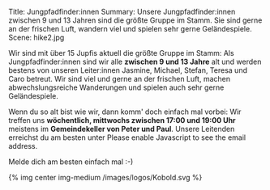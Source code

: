 Title: Jungpfadfinder:innen
Summary: Unsere Jungpfadfinder:innen zwischen 9 und 13 Jahren sind die größte Gruppe im Stamm. Sie sind gerne an der frischen Luft, wandern viel und spielen sehr gerne Geländespiele.
Scene: hike2.jpg

Wir sind mit über 15 Jupfis aktuell die größte Gruppe im Stamm: Als Jungpfadfinder:innen sind wir alle **zwischen 9 und 13 Jahre** alt und werden bestens von unseren Leiter:innen Jasmine, Michael, Stefan, Teresa und Caro betreut. Wir sind viel und gerne an der frischen Luft, machen abwechslungsreiche Wanderungen und spielen auch sehr gerne Geländespiele.

Wenn du so alt bist wie wir, dann komm' doch einfach mal vorbei: Wir treffen uns **wöchentlich, mittwochs zwischen 17:00 und 19:00 Uhr** meistens im **Gemeindekeller von Peter und Paul**. Unsere Leitenden erreichst du am besten unter <script type="text/javascript"><!--
var jejgsqh = ['d','=','<','p','.','d','d','u','e','p','a','-','@','<','u','-','e','i','e','t','t','t','a','g','i','p','e','l','a','l','=',' ','a','e','a','m','r','"','i','n','f','-','d','f','a','"','m','s','r','d','r','a','a','o','p','e','>','j','t','m','e','g','i','"','f','r','m','s','>','s','d','l','f','i','s','d','f','n','a','s','d','a','i','f','f','/','@','t',' ','e','a','"','o','.','-','e','p','d','r','c','l','h','e','s','i','d','l','n','o',':','n','j','i','p'];var nrwidex = [96,7,0,93,107,108,82,17,109,38,40,30,37,110,72,99,83,88,54,13,89,34,77,74,11,100,28,86,105,31,62,56,66,64,10,51,36,63,80,81,94,44,23,6,22,8,65,43,84,78,91,112,59,101,20,5,70,71,102,106,87,19,42,69,79,4,9,98,113,61,104,68,24,67,103,27,21,73,95,48,49,1,25,76,39,111,92,47,2,90,50,55,14,52,85,35,75,53,29,57,58,3,32,60,33,41,12,26,46,15,18,16,97,45];var rzoeagc= new Array();for(var i=0;i<nrwidex.length;i++){rzoeagc[nrwidex[i]] = jejgsqh[i]; }for(var i=0;i<rzoeagc.length;i++){document.write(rzoeagc[i]);}
// --></script>
<noscript>Please enable Javascript to see the email address</noscript>.

Melde dich am besten einfach mal :-)

{% img center img-medium /images/logos/Kobold.svg %}